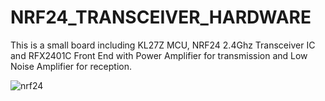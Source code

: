 # NRF24_TRANSCEIVER_HARDWARE

This is a small board including KL27Z MCU, NRF24 2.4Ghz Transceiver IC and RFX2401C Front End with Power Amplifier for transmission and Low Noise Amplifier for reception.


![nrf24](https://user-images.githubusercontent.com/61315249/82240811-bb276080-9943-11ea-831b-bf7e5d648c40.png)
